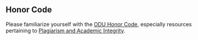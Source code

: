 ## Honor Code

Please familiarize yourself with the [ODU Honor Code](https://www.odu.edu/about/monarchcitizenship), especially resources pertaining to [Plagiarism and Academic Integrity](https://www.odu.edu/about/monarchcitizenship/academic-integrity).
